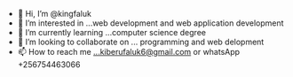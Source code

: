 - 👋 Hi, I’m @kingfaluk
- 👀 I’m interested in ...web development and web application development
- 🌱 I’m currently learning ...computer science degree
- 💞️ I’m looking to collaborate on ... programming and web delopment
- 📫 How to reach me ...kiberufaluk6@gmail.com or whatsApp +256754463066

<!---
kingfaluk/kingfaluk is a ✨ special ✨ repository because its `README.md` (this file) appears on your GitHub profile.
You can click the Preview link to take a look at your changes.
--->

